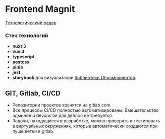# Frontend Magnit

[Технологический радар](https://magnit-tech.github.io/magnit-online/tech/radar/web/index.html)

### Стек технологий

- **nuxt 3**
- **vue 3**
- **typescript**
- **postcss**
- **pinia**
- **jest**
- **storybook** для визуализации [библиотеки UI-компонентов](https://web-design-system.dev.ya.magnit.ru/).

## GIT, Gitlab, CI/CD

* Репозитории проектов хранятся на gitlab.com.
* Все процессы CI/CD полностью автоматизированы. Вмешательство админов и devops'ов для деплоя не требуется.
* Задачи, находящиеся в разработке, можно проверять и тестировать в виртуальных окружениях, которые автоматически создаются при пуше ветки в gitlab.